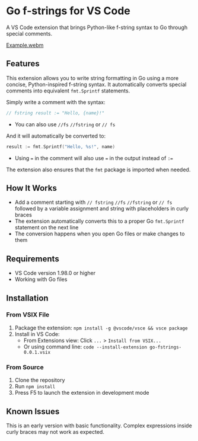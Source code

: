 # Go f-strings for VS Code

A VS Code extension that brings Python-like f-string syntax to Go through special comments.

[Example.webm](https://github.com/user-attachments/assets/35f60122-e8cd-439f-9881-0c312e2c0f9e)

## Features

This extension allows you to write string formatting in Go using a more concise, Python-inspired f-string syntax. It automatically converts special comments into equivalent `fmt.Sprintf` statements.

Simply write a comment with the syntax:

```go
// fstring result := "Hello, {name}!"
```
* You can also use `//fs` `//fstring` or `// fs`

And it will automatically be converted to:

```go
result := fmt.Sprintf("Hello, %s!", name)
```
* Using `=` in the comment will also use `=` in the output instead of `:=`

The extension also ensures that the `fmt` package is imported when needed.

## How It Works

- Add a comment starting with `// fstring` `//fs` `//fstring` or `// fs` followed by a variable assignment and string with placeholders in curly braces
- The extension automatically converts this to a proper Go `fmt.Sprintf` statement on the next line
- The conversion happens when you open Go files or make changes to them

## Requirements

- VS Code version 1.98.0 or higher
- Working with Go files

## Installation

### From VSIX File

1. Package the extension: `npm install -g @vscode/vsce && vsce package`
2. Install in VS Code:
   - From Extensions view: Click `...` > `Install from VSIX...`
   - Or using command line: `code --install-extension go-fstrings-0.0.1.vsix`

### From Source

1. Clone the repository
2. Run `npm install`
3. Press F5 to launch the extension in development mode

## Known Issues

This is an early version with basic functionality. Complex expressions inside curly braces may not work as expected.
